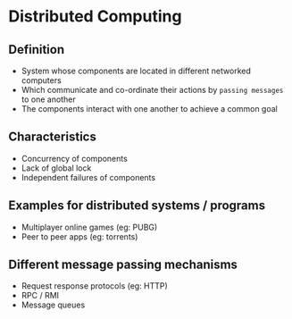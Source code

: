 # Distributed Computing

## Definition

* System whose components are located in different networked computers
* Which communicate and co-ordinate their actions by `passing messages` to one another
* The components interact with one another to achieve a common goal 

## Characteristics

* Concurrency of components
* Lack of global lock
* Independent failures of components

## Examples for distributed systems / programs

* Multiplayer online games (eg: PUBG)
* Peer to peer apps (eg: torrents)

## Different message passing mechanisms

* Request response protocols (eg: HTTP)
* RPC / RMI
* Message queues
